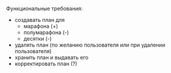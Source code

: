 Функциональные требования:
- создавать план для
  - марафона (+)
  - полумарафона (-)
  - десятки (-)
- удалять план (по желанию пользователя или при удалении пользователя)
- хранить план и выдавать его
- корректировать план (?)